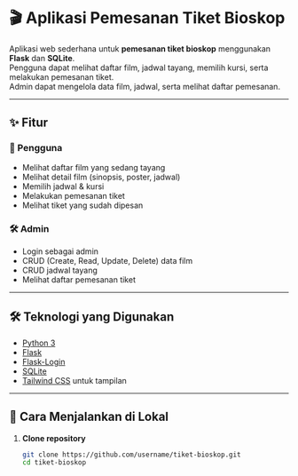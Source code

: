 # 🎬 Aplikasi Pemesanan Tiket Bioskop

Aplikasi web sederhana untuk **pemesanan tiket bioskop** menggunakan **Flask** dan **SQLite**.  
Pengguna dapat melihat daftar film, jadwal tayang, memilih kursi, serta melakukan pemesanan tiket.  
Admin dapat mengelola data film, jadwal, serta melihat daftar pemesanan.

---

## ✨ Fitur
### 👤 Pengguna
- Melihat daftar film yang sedang tayang
- Melihat detail film (sinopsis, poster, jadwal)
- Memilih jadwal & kursi
- Melakukan pemesanan tiket
- Melihat tiket yang sudah dipesan

### 🛠️ Admin
- Login sebagai admin
- CRUD (Create, Read, Update, Delete) data film
- CRUD jadwal tayang
- Melihat daftar pemesanan tiket

---

## 🛠️ Teknologi yang Digunakan
- [Python 3](https://www.python.org/)
- [Flask](https://flask.palletsprojects.com/)
- [Flask-Login](https://flask-login.readthedocs.io/)
- [SQLite](https://www.sqlite.org/index.html)
- [Tailwind CSS](https://tailwindcss.com/) untuk tampilan

---

## 🚀 Cara Menjalankan di Lokal

1. **Clone repository**
   ```bash
   git clone https://github.com/username/tiket-bioskop.git
   cd tiket-bioskop

